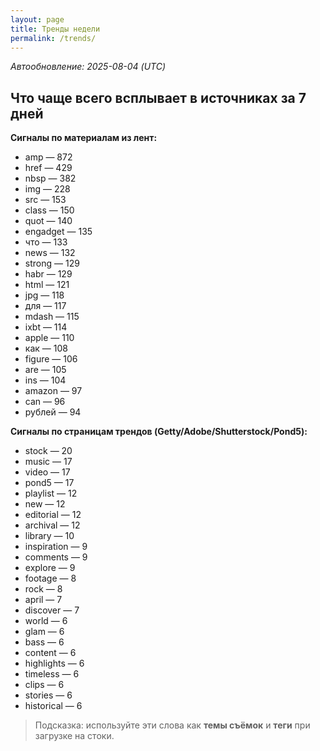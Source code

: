 ```yaml
---
layout: page
title: Тренды недели
permalink: /trends/
---
```


_Автообновление: 2025-08-04 (UTC)_

## Что чаще всего всплывает в источниках за 7 дней

**Сигналы по материалам из лент:**
- amp — 872
- href — 429
- nbsp — 382
- img — 228
- src — 153
- class — 150
- quot — 140
- engadget — 135
- что — 133
- news — 132
- strong — 129
- habr — 129
- html — 121
- jpg — 118
- для — 117
- mdash — 115
- ixbt — 114
- apple — 110
- как — 108
- figure — 106
- are — 105
- ins — 104
- amazon — 97
- can — 96
- рублей — 94

**Сигналы по страницам трендов (Getty/Adobe/Shutterstock/Pond5):**
- stock — 20
- music — 17
- video — 17
- pond5 — 17
- playlist — 12
- new — 12
- editorial — 12
- archival — 12
- library — 10
- inspiration — 9
- comments — 9
- explore — 9
- footage — 8
- rock — 8
- april — 7
- discover — 7
- world — 6
- glam — 6
- bass — 6
- content — 6
- highlights — 6
- timeless — 6
- clips — 6
- stories — 6
- historical — 6

> Подсказка: используйте эти слова как **темы съёмок** и **теги** при загрузке на стоки.
